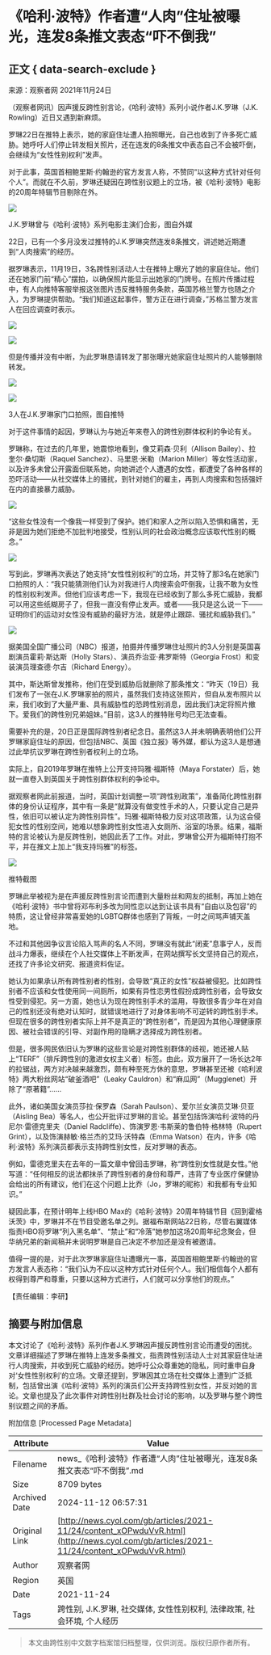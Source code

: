 # 《哈利·波特》作者遭“人肉”住址被曝光，连发8条推文表态“吓不倒我”

## 正文 { data-search-exclude }


来源：观察者网 2021年11月24日

（观察者网讯）因声援反跨性别言论，《哈利·波特》系列小说作者J.K.罗琳（J.K. Rowling）近日又遇到新麻烦。

罗琳22日在推特上表示，她的家庭住址遭人拍照曝光，自己也收到了许多死亡威胁。她呼吁人们停止转发相关照片，还在连发的8条推文中表态自己不会被吓倒，会继续为“女性性别权利”发声。

对于此事，英国首相鲍里斯·约翰逊的官方发言人称，不赞同“以这种方式针对任何个人”。而就在不久前，罗琳还疑因在跨性别议题上的立场，被《哈利·波特》电影的20周年特辑节目剔除在外。

![](https://pic.cyol.com/img/20211124/img_96010de5f355c84305deb9221857a4516367.jpeg)

J.K.罗琳曾与《哈利·波特》系列电影主演们合影，图自外媒

22日，已有一个多月没发过推特的J.K.罗琳突然连发8条推文，讲述她近期遭到“人肉搜索”的经历。

据罗琳表示，11月19日，3名跨性别活动人士在推特上曝光了她的家庭住址。他们还在她家门前“精心”摆拍，以确保照片能显示出她家的门牌号。在照片传播过程中，有人向推特客服举报这张图片违反推特服务条款，英国苏格兰警方也随之介入，为罗琳提供帮助。“我们知道这起事件，警方正在进行调查，”苏格兰警方发言人在回应调查时表示。

![](https://pic.cyol.com/img/20211124/img_9601068e071b77b74c6380174760a415d110.png)

![](https://pic.cyol.com/img/20211124/img_96013de8a4cc8ae00914cd1cf36d9edead4d.png)

但是传播并没有中断，为此罗琳恳请转发了那张曝光她家庭住址照片的人能够删除转发。

![](https://pic.cyol.com/img/20211124/img_96011779402593ee3698f47554ee9813b9b9.png)

![](https://pic.cyol.com/img/20211124/img_96010d50e4bfc142d0297f61460d1370184d.jpeg)

3人在J.K.罗琳家门口拍照，图自推特

对于这件事情的起因，罗琳认为与她近年来卷入的跨性别群体权利的争论有关。

罗琳称，在过去的几年里，她震惊地看到，像艾莉森·贝利（Allison Bailey）、拉奎尔·桑切斯（Raquel Sanchez）、马里恩·米勒（Marion Miller）等女性活动家，以及许多未曾公开露面但联系她，向她讲述个人遭遇的女性，都遭受了各种各样的恐吓活动——从社交媒体上的骚扰，到针对她们的雇主，再到人肉搜索和包括强奸在内的直接暴力威胁。

![](https://pic.cyol.com/img/20211124/img_96012b310c3091fc350cc31fa0a902862963.png)

“这些女性没有一个像我一样受到了保护。她们和家人之所以陷入恐惧和痛苦，无非是因为她们拒绝不加批判地接受，性别认同的社会政治概念应该取代性别的概念。”

![](https://pic.cyol.com/img/20211124/img_960115e93da5acdb26212b68b7525a5be6a9.png)

写到此，罗琳再次表达了她支持“女性性别权利”的立场，并艾特了那3名在她家门口拍照的人：“我只能猜测他们认为对我进行人肉搜索会吓倒我，让我不敢为女性的性别权利发声。但他们应该考虑一下，我现在已经收到了那么多死亡威胁，我都可以用这些纸糊房子了，但我一直没有停止发声。或者——我只是这么说一下——证明你们的运动对女性没有威胁的最好方法，就是停止跟踪、骚扰和威胁我们。”

![](https://pic.cyol.com/img/20211124/img_9601ac0b3249429fbbc23643a2be7f870850.png)

据美国全国广播公司（NBC）报道，拍摄并传播罗琳住址照片的3人分别是英国喜剧演员霍莉·斯达斯（Holly Stars）、演员乔治亚·弗罗斯特（Georgia Frost）和变装演员理查德·尔吉（Richard Energy）。

其中，斯达斯曾发推称，他们在受到威胁后就删除了那条推文：“昨天（19日）我们发布了一张在J.K.罗琳家拍的照片，虽然我们支持这张照片，但自从发布照片以来，我们收到了大量严重、具有威胁性的恐跨性别消息，因此我们决定将照片撤下。爱我们的跨性别兄弟姐妹。”目前，这3人的推特账号均已无法查看。

需要补充的是，20日正是国际跨性别者纪念日。虽然这3人并未明确表明他们公开罗琳家庭住址的原因，但包括NBC、英国《独立报》等外媒，都认为这3人是想通过此举抗议罗琳在跨性别者权利上的立场。

实际上，自2019年罗琳在推特上公开支持玛雅·福斯特（Maya Forstater）后，她就一直卷入到英国关于跨性别群体权利的争论中。

据观察者网此前报道，当时，英国计划调整一项“跨性别政策”，准备简化跨性别群体的身份认证程序，其中有一条是“就算没有做变性手术的人，只要认定自己是异性，依旧可以被认定为跨性别异性”。玛雅·福斯特极力反对这项政策，认为这会侵犯女性的性别空间，她难以想象跨性别女性进入女厕所、浴室的场景。结果，福斯特的言论被认为是反跨性别，她因此丢了工作。对此，罗琳曾公开为福斯特打抱不平，并在推文上加上“我支持玛雅”的标签。

![](https://pic.cyol.com/img/20211124/img_96014f6d79dffaf9d88f8eadb97b0ccd147b.jpeg)

推特截图

罗琳此举被视为是在声援反跨性别言论而遭到大量粉丝和网友的抵制，再加上她在《哈利·波特》书中曾将邓布利多改为同性恋以达到让该书具有“自由以及包容”的特质，这让曾经非常喜爱她的LGBTQ群体也感到了背叛，一时之间骂声铺天盖地。

不过和其他因争议言论陷入骂声的名人不同，罗琳没有就此“闭麦”息事宁人，反而战斗力爆表，继续在个人社交媒体上不断发声，在网站撰写长文坚持自己的观点，还找了许多论文研究、报道资料佐证。

她认为如果承认所有跨性别者的性别，会导致“真正的女性”权益被侵犯。比如跨性别者不应该和女性使用同一间厕所，如果有异性恋男性假扮成跨性别者，会导致女性受到侵犯。另一方面，她也认为现在跨性别手术的滥用，导致很多青少年在对自己的性别还没有绝对认知时，就错误地进行了对身体影响不可逆转的跨性别手术。但现在很多的跨性别者实际上并不是真正的“跨性别者”，而是因为其他心理健康原因、被社会错误的引导、对副作用的隐瞒才选择成为跨性别者。

但是，很多网民依旧认为罗琳的这些言论是对跨性别群体的歧视，她还被人贴上“TERF”（排斥跨性别的激进女权主义者）标签。由此，双方展开了一场长达2年的拉锯战，两方对决越来越激烈，颇有种至死方休的意思，罗琳甚至还被《哈利波特》两大粉丝网站“破釜酒吧”（Leaky Cauldron）和“麻瓜网”（Mugglenet）开除了“原著籍”……

此外，诸如美国女演员莎拉·保罗森（Sarah Paulson）、爱尔兰女演员艾琳·贝亚（Aisling Bea）等名人，也公开批评过罗琳的言论。甚至包括饰演哈利·波特的丹尼尔·雷德克里夫（Daniel Radcliffe）、饰演罗恩·韦斯莱的鲁伯特·格林特（Rupert Grint），以及饰演赫敏·格兰杰的艾玛·沃特森（Emma Watson）在内，许多《哈利·波特》系列演员都表示支持跨性别女性，反对罗琳的表态。

例如，雷德克里夫在去年的一篇文章中曾回击罗琳，称“跨性别女性就是女性。”他写道：“任何相反的说法都抹杀了跨性别者的身份和尊严，违背了专业医疗保健协会给出的所有建议，他们在这个问题上比乔（Jo，罗琳的昵称）和我都有专业知识。”

疑因此事，在预计明年上线HBO Max的《哈利·波特》20周年特辑节目《回到霍格沃茨》中，罗琳并不在节目受邀名单之列。据福布斯网站22日称，尽管右翼媒体指责HBO将罗琳“列入黑名单”、“禁止”和“冷落”她参加这场20周年纪念聚会，但华纳兄弟的新闻稿并未说明罗琳是自己决定不参加还是没有被邀请。

值得一提的是，对于此次罗琳家庭住址遭曝光一事，英国首相鲍里斯·约翰逊的官方发言人表态称：“我们认为不应以这种方式针对任何个人。我们相信每个人都有权得到尊严和尊重，只要以这种方式进行，人们就可以分享他们的观点。”

【责任编辑：李研】

## 摘要与附加信息

<!-- tcd_abstract -->
本文讨论了《哈利·波特》系列作者J.K.罗琳因声援反跨性别言论而遭受的困扰。文章详细描述了罗琳在推特上连发多条推文，指责跨性别活动人士对其家庭住址进行人肉搜索，并收到死亡威胁的经历。她呼吁公众尊重她的隐私，同时重申自身对‘女性性别权利’的立场。文章还提到，罗琳因其立场在社交媒体上遭到广泛抵制，包括曾出演《哈利·波特》系列的演员们公开支持跨性别女性，并反对她的言论。文章也提及了此次事件对跨性别社群及社会讨论的影响，以及罗琳与整个跨性别议题之间的矛盾。
<!-- tcd_abstract_end -->

附加信息 [Processed Page Metadata]

| Attribute       | Value                                  |
|-----------------|----------------------------------------|
| Filename        | news_《哈利·波特》作者遭“人肉”住址被曝光，连发8条推文表态“吓不倒我”.md                             |
| Size            | 8709 bytes                           |
| Archived Date   | 2024-11-12 06:57:31                             |
| Original Link   | [http://news.cyol.com/gb/articles/2021-11/24/content_xOPwduVvR.html](http://news.cyol.com/gb/articles/2021-11/24/content_xOPwduVvR.html)                       |
| Author          | 观察者网                               |
| Region          | 英国                               |
| Date            | 2021-11-24                                 |
| Tags            | 跨性别, J.K.罗琳, 社交媒体, 女性性别权利, 法律政策, 社会环境, 个人经历                                 |
>
> 本文由跨性别中文数字档案馆归档整理，仅供浏览。版权归原作者所有。
>